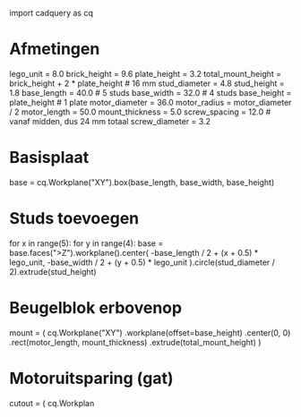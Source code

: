 import cadquery as cq

# Afmetingen
lego_unit = 8.0
brick_height = 9.6
plate_height = 3.2
total_mount_height = brick_height + 2 * plate_height # 16 mm
stud_diameter = 4.8
stud_height = 1.8
base_length = 40.0 # 5 studs
base_width = 32.0 # 4 studs
base_height = plate_height # 1 plate
motor_diameter = 36.0
motor_radius = motor_diameter / 2
motor_length = 50.0
mount_thickness = 5.0
screw_spacing = 12.0 # vanaf midden, dus 24 mm totaal
screw_diameter = 3.2

# Basisplaat
base = cq.Workplane("XY").box(base_length, base_width, base_height)

# Studs toevoegen
for x in range(5):
    for y in range(4):
        base = base.faces(">Z").workplane().center(
            -base_length / 2 + (x + 0.5) * lego_unit,
            -base_width / 2 + (y + 0.5) * lego_unit
        ).circle(stud_diameter / 2).extrude(stud_height)

# Beugelblok erbovenop
mount = (
    cq.Workplane("XY")
    .workplane(offset=base_height)
    .center(0, 0)
    .rect(motor_length, mount_thickness)
    .extrude(total_mount_height)
)

# Motoruitsparing (gat)
cutout = (
    cq.Workplan
